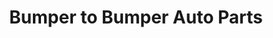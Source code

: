 ---
title: "Bumper to Bumper Auto Parts"
url: /fayetteville/bumper-to-bumper-auto-parts/
shop: car parts
---